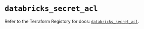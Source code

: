 # `databricks_secret_acl`

Refer to the Terraform Registory for docs: [`databricks_secret_acl`](https://registry.terraform.io/providers/databricks/databricks/1.30.0/docs/resources/secret_acl).
